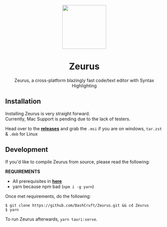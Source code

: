 <p align="center">
<a href="#" target="_blank"><img src="https://user-images.githubusercontent.com/59381835/181935700-202806b5-d796-434d-b4fd-51f005e2dd5f.png" width="140px" height="auto"/></a>
</p>

<h1 align="center">
  Zeurus
</h1>

<p align="center">
Zeurus, a cross-platform blazingly fast code/text editor with Syntax Highlighting
</p>

## Installation

Installing Zeurus is very straight forward.<br>
Currently, Mac Support is pending due to the lack of testers.

Head over to the **[releases](https://github.com/DashCruft/Zeurus/releases)** and grab the `.msi` if you are on windows, `tar.zst` & `.deb` for Linux

## Development

If you'd like to compile Zeurus from source, please read the following: <br>

**REQUIREMENTS**<br> 

- All prerequisites in **[here](https://tauri.app/v1/guides/getting-started/prerequisites/)**
- yarn because npm bad (`npm i -g yarn`)

Once met requirements, do the following:
```shell
$ git clone https://github.com/DashCruft/Zeurus.git && cd Zeurus
$ yarn
```
To run Zeurus afterwards, `yarn tauri:serve`.

